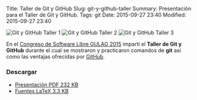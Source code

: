 Title: Taller de Git y GitHub
Slug: git-y-github-taller
Summary: Presentación para el Taller de Git y GitHub.
Tags: git
Date: 2015-09-27 23:40
Modified: 2015-09-27 23:40


![Git y GitHub Taller 1](git-y-github-taller-05-small.jpg)
![Git y GitHub Taller 2](git-y-github-taller-07-small.jpg)
![Git y GitHub Taller 3](git-y-github-taller-11-small.jpg)

En el [Congreso de Software Libre GULAG 2015](http://www.gulag.org.mx/entradas/2015-09-02-congreso-2015.html) impartí el **Taller de Git y GitHub** durante el cual se mostraron y practicaron comandos de **git** así como las ventajas ofrecidas por [GitHub](https://github.com/).

### Descargar

* [Presentación PDF 232 KB](git-y-github-taller.pdf)
* [Fuentes LaTeX 3.3 KB](git-y-github-taller.tar.gz)
